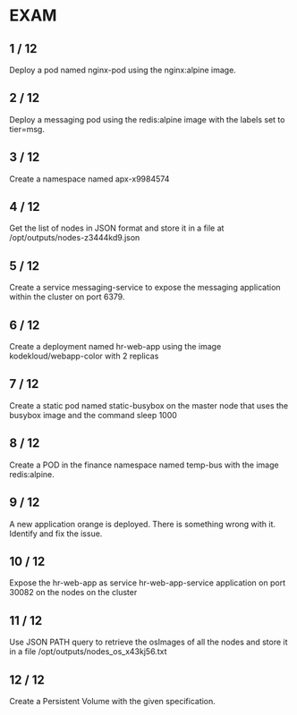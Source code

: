 # EXAM 

## 1 / 12
Deploy a pod named nginx-pod using the nginx:alpine image.

## 2 / 12
Deploy a messaging pod using the redis:alpine image with the labels set to tier=msg.

## 3 / 12
Create a namespace named apx-x9984574

## 4 / 12
Get the list of nodes in JSON format and store it in a file at /opt/outputs/nodes-z3444kd9.json

## 5 / 12
Create a service messaging-service to expose the messaging application within the cluster on port 6379.

## 6 / 12
Create a deployment named hr-web-app using the image kodekloud/webapp-color with 2 replicas

## 7 / 12
Create a static pod named static-busybox on the master node that uses the busybox image and the command sleep 1000

## 8 / 12
Create a POD in the finance namespace named temp-bus with the image redis:alpine.

## 9 / 12
A new application orange is deployed. There is something wrong with it. Identify and fix the issue.

## 10 / 12
Expose the hr-web-app as service hr-web-app-service application on port 30082 on the nodes on the cluster

## 11 / 12
Use JSON PATH query to retrieve the osImages of all the nodes and store it in a file /opt/outputs/nodes_os_x43kj56.txt

## 12 / 12
Create a Persistent Volume with the given specification.